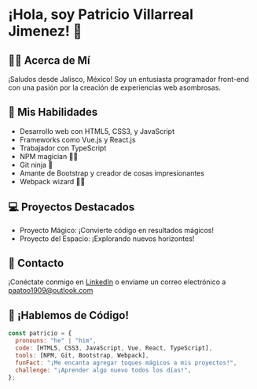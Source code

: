 # ¡Hola, soy Patricio Villarreal Jimenez! 👋

## 👨‍💻 Acerca de Mí
¡Saludos desde Jalisco, México! Soy un entusiasta programador front-end con una pasión por la creación de experiencias web asombrosas.

## 🚀 Mis Habilidades
- Desarrollo web con HTML5, CSS3, y JavaScript
- Frameworks como Vue.js y React.js
- Trabajador con TypeScript
- NPM magician 🧙‍♂️
- Git ninja 🥷
- Amante de Bootstrap y creador de cosas impresionantes
- Webpack wizard 🧙‍♂️

## 💻 Proyectos Destacados
- Proyecto Mágico: ¡Convierte código en resultados mágicos!
- Proyecto del Espacio: ¡Explorando nuevos horizontes!

## 🌈 Contacto
¡Conéctate conmigo en [LinkedIn](https://www.linkedin.com/in/patricio-villarreal-jimenez-276a412a1/?lipi=urn%3Ali%3Apage%3Ad_flagship3_feed%3B%2B0PjBcV%2FTCeEmcjbROs%2FmQ%3D%3D) o envíame un correo electrónico a paatoo1909@outlook.com

## 💬 ¡Hablemos de Código!
```javascript
const patricio = {
  pronouns: "he" | "him",
  code: [HTML5, CSS3, JavaScript, Vue, React, TypeScript],
  tools: [NPM, Git, Bootstrap, Webpack],
  funFact: "¡Me encanta agregar toques mágicos a mis proyectos!",
  challenge: "¡Aprender algo nuevo todos los días!",
};
